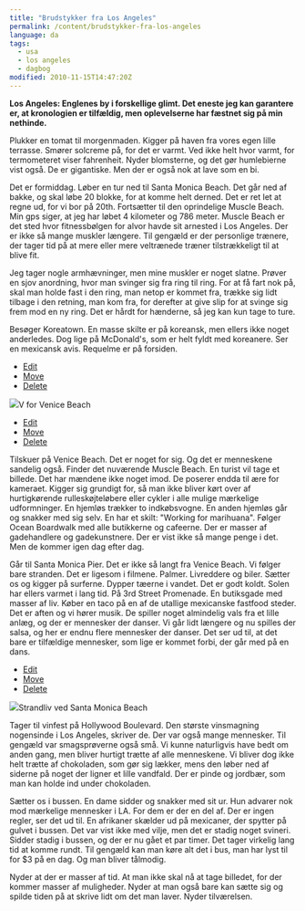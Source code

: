 ```yaml
---
title: "Brudstykker fra Los Angeles"
permalink: /content/brudstykker-fra-los-angeles
language: da
tags:
  - usa
  - los angeles
  - dagbog
modified: 2010-11-15T14:47:20Z
---
```


**Los Angeles: Englenes by i forskellige glimt. Det eneste jeg kan garantere er, at kronologien er tilfældig, men oplevelserne har fæstnet sig på min nethinde.**

Plukker en tomat til morgenmaden. Kigger på haven fra vores egen lille terrasse. Smører solcreme på, for det er varmt. Ved ikke helt hvor varmt, for termometeret viser fahrenheit. Nyder blomsterne, og det gør humlebierne vist også. De er gigantiske. Men der er også nok at lave som en bi.

Det er formiddag. Løber en tur ned til Santa Monica Beach. Det går ned af bakke, og skal løbe 20 blokke, for at komme helt derned. Det er ret let at regne ud, for vi bor på 20th. Fortsætter til den oprindelige Muscle Beach. Min gps siger, at jeg har løbet 4 kilometer og 786 meter. Muscle Beach er det sted hvor fitnessbølgen for alvor havde sit arnested i Los Angeles. Der er ikke så mange muskler længere. Til gengæld er der personlige trænere, der tager tid på at mere eller mere veltrænede træner tilstrækkeligt til at blive fit.

Jeg tager nogle armhævninger, men mine muskler er noget slatne. Prøver en sjov anordning, hvor man svinger sig fra ring til ring. For at få fart nok på, skal man holde fast i den ring, man netop er kommet fra, trække sig lidt tilbage i den retning, man kom fra, for derefter at give slip for at svinge sig frem mod en ny ring. Det er hårdt for hænderne, så jeg kan kun tage to ture.

Besøger Koreatown. En masse skilte er på koreansk, men ellers ikke noget anderledes. Dog lige på McDonald's, som er helt fyldt med koreanere. Ser en mexicansk avis. Requelme er på forsiden.

- [Edit](http://intraface.dk/core/restricted/module/cms/3/pages/38/section/69/element/134 "Edit element")
- [Move](http://intraface.dk/core/restricted/module/cms/3/pages/38/section/69?action=move&element_id=134&id=69)
- [Delete](http://intraface.dk/core/restricted/module/cms/3/pages/38/section/69?delete=134)

![](http://larsolesen.dk/sites/larsolesen.dk/files/strandlivvenice.jpeg)V for Venice Beach







- [Edit](http://intraface.dk/core/restricted/module/cms/3/pages/38/section/69/element/136 "Edit element")
- [Move](http://intraface.dk/core/restricted/module/cms/3/pages/38/section/69?action=move&element_id=136&id=69)
- [Delete](http://intraface.dk/core/restricted/module/cms/3/pages/38/section/69?delete=136)

Tilskuer på Venice Beach. Det er noget for sig. Og det er menneskene sandelig også. Finder det nuværende Muscle Beach. En turist vil tage et billede. Det har mændene ikke noget imod. De poserer endda til ære for kameraet. Kigger sig grundigt for, så man ikke bliver kørt over af hurtigkørende rulleskøjteløbere eller cykler i alle mulige mærkelige udformninger. En hjemløs trækker to indkøbsvogne. En anden hjemløs går og snakker med sig selv. En har et skilt: "Working for marihuana". Følger Ocean Boardwalk med alle butikkerne og cafeerne. Der er masser af gadehandlere og gadekunstnere. Der er vist ikke så mange penge i det. Men de kommer igen dag efter dag.

Går til Santa Monica Pier. Det er ikke så langt fra Venice Beach. Vi følger bare stranden. Det er ligesom i filmene. Palmer. Livreddere og biler. Sætter os og kigger på surferne. Dypper tæerne i vandet. Det er godt koldt. Solen har ellers varmet i lang tid. På 3rd Street Promenade. En butiksgade med masser af liv. Køber en taco på en af de utallige mexicanske fastfood steder. Det er aften og vi hører musik. De spiller noget almindelig vals fra et lille anlæg, og der er mennesker der danser. Vi går lidt længere og nu spilles der salsa, og her er endnu flere mennesker der danser. Det ser ud til, at det bare er tilfældige mennesker, som lige er kommet forbi, der går med på en dans.





- [Edit](http://intraface.dk/core/restricted/module/cms/3/pages/38/section/69/element/135 "Edit element")
- [Move](http://intraface.dk/core/restricted/module/cms/3/pages/38/section/69?action=move&element_id=135&id=69)
- [Delete](http://intraface.dk/core/restricted/module/cms/3/pages/38/section/69?delete=135)

![](http://larsolesen.dk/sites/larsolesen.dk/files/strandlivla.jpeg)Strandliv ved Santa Monica Beach







Tager til vinfest på Hollywood Boulevard. Den største vinsmagning nogensinde i Los Angeles, skriver de. Der var også mange mennesker. Til gengæld var smagsprøverne også små. Vi kunne naturligvis have bedt om anden gang, men bliver hurtigt trætte af alle menneskene. Vi bliver dog ikke helt trætte af chokoladen, som gør sig lækker, mens den løber ned af siderne på noget der ligner et lille vandfald. Der er pinde og jordbær, som man kan holde ind under chokoladen.

Sætter os i bussen. En dame sidder og snakker med sit ur. Hun advarer nok mod mærkelige mennesker i LA. For dem er der en del af. Der er ingen regler, ser det ud til. En afrikaner skælder ud på mexicaner, der spytter på gulvet i bussen. Det var vist ikke med vilje, men det er stadig noget svineri. Sidder stadig i bussen, og der er nu gået et par timer. Det tager virkelig lang tid at komme rundt. Til gengæld kan man køre alt det i bus, man har lyst til for $3 på en dag. Og man bliver tålmodig.

Nyder at der er masser af tid. At man ikke skal nå at tage billedet, for der kommer masser af muligheder. Nyder at man også bare kan sætte sig og spilde tiden på at skrive lidt om det man laver. Nyder tilværelsen.
